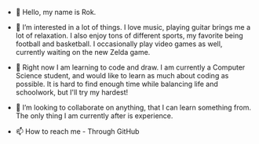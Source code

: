 - 👋 Hello, my name is Rok.
 
- 👀 I’m interested in a lot of things. I love music, playing guitar brings me a lot of relaxation. I also enjoy tons of
different sports, my favorite being football and basketball. I occasionally play video games as well, currently waiting on the new Zelda game.

- 🌱 Right now I am learning to code and draw. I am currently a Computer Science student, and would like to learn as much about coding as possible. It is hard to find enough time while balancing life and schoolwork, but I'll try my hardest!

- 💞️ I’m looking to collaborate on anything, that I can learn something from. The only thing I am currently after is experience.

- 📫 How to reach me - Through GitHub 

<!---
CloudDCrow/CloudDCrow is a ✨ special ✨ repository because its `README.md` (this file) appears on your GitHub profile.
You can click the Preview link to take a look at your changes.
--->
